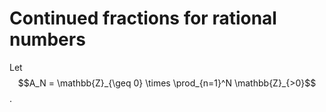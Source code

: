 # Continued fractions for rational numbers

Let $$A_N = \mathbb{Z}_{\geq 0} \times \prod_{n=1}^N \mathbb{Z}_{>0}$$.

